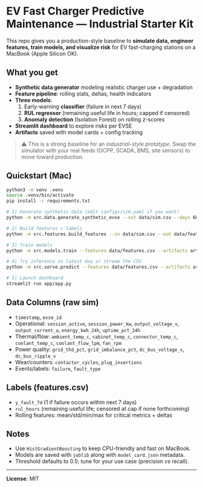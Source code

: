 # EV Fast Charger Predictive Maintenance — Industrial Starter Kit

This repo gives you a production-style baseline to **simulate data, engineer features, train models, and visualize risk** for EV fast-charging stations on a MacBook (Apple Silicon OK).

## What you get

- **Synthetic data generator** modeling realistic charger use + degradation
- **Feature pipeline**: rolling stats, deltas, health indicators
- **Three models**:
  1) Early-warning **classifier** (failure in next 7 days)
  2) **RUL regressor** (remaining useful life in hours; capped if censored)
  3) **Anomaly detection** (Isolation Forest) on rolling z-scores
- **Streamlit dashboard** to explore risks per EVSE
- **Artifacts** saved with model cards + config tracking

> ⚠️ This is a strong baseline for an *industrial-style prototype*. Swap the simulator with your real feeds (OCPP, SCADA, BMS, site sensors) to move toward production.

## Quickstart (Mac)

```bash
python3 -m venv .venv
source .venv/bin/activate
pip install -r requirements.txt

# 1) Generate synthetic data (edit configs/sim.yaml if you want)
python -m src.data.generate_synthetic_evse --out data/sim.csv --days 60 --evse 20 --freq_min 5

# 2) Build features + labels
python -m src.features.build_features --in data/sim.csv --out data/features.csv --label_horizon_days 7

# 3) Train models
python -m src.models.train --features data/features.csv --artifacts artifacts

# 4) Try inference on latest day or stream the CSV
python -m src.serve.predict --features data/features.csv --artifacts artifacts --tail_hours 24

# 5) Launch dashboard
streamlit run app/app.py
```

## Data Columns (raw sim)

- `timestamp`, `evse_id`
- Operational: `session_active`, `session_power_kw`, `output_voltage_v`, `output_current_a`, `energy_kwh_24h`, `uptime_pct_24h`
- Thermal/flow: `ambient_temp_c`, `cabinet_temp_c`, `connector_temp_c`, `coolant_temp_c`, `coolant_flow_lpm`, `fan_rpm`
- Power quality: `grid_thd_pct`, `grid_imbalance_pct`, `dc_bus_voltage_v`, `dc_bus_ripple_v`
- Wear/counters: `contactor_cycles`, `plug_insertions`
- Events/labels: `failure`, `fault_type`

## Labels (features.csv)

- `y_fault_7d` (1 if failure occurs within next 7 days)
- `rul_hours` (remaining useful life; censored at cap if none forthcoming)
- Rolling features: mean/std/min/max for critical metrics + deltas

## Notes

- Use `HistGradientBoosting` to keep CPU-friendly and fast on MacBook.
- Models are saved with `joblib` along with `model_card.json` metadata.
- Threshold defaults to 0.5; tune for your use case (precision vs recall).

---

**License**: MIT
